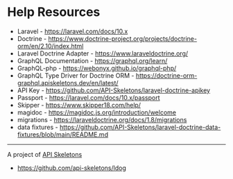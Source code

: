 # Help Resources

* Laravel - https://laravel.com/docs/10.x
* Doctrine - https://www.doctrine-project.org/projects/doctrine-orm/en/2.10/index.html
* Laravel Doctrine Adapter - https://www.laraveldoctrine.org/
* GraphQL Documentation - https://graphql.org/learn/
* GraphQL-php - https://webonyx.github.io/graphql-php/
* GraphQL Type Driver for Doctrine ORM - https://doctrine-orm-graphql.apiskeletons.dev/en/latest/
* API Key - https://github.com/API-Skeletons/laravel-doctrine-apikey
* Passport - https://laravel.com/docs/10.x/passport
* Skipper - https://www.skipper18.com/help/
* magidoc - https://magidoc.js.org/introduction/welcome
* migrations - https://laraveldoctrine.org/docs/1.8/migrations
* data fixtures - https://github.com/API-Skeletons/laravel-doctrine-data-fixtures/blob/main/README.md

---

A project of [API Skeletons](mailto:contact@apiskeletons.com)
* https://github.com/api-skeletons/ldog
